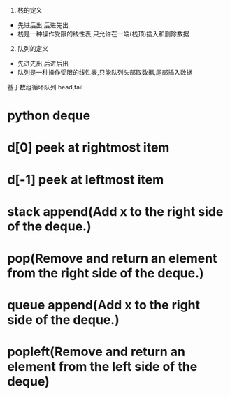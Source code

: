 1. 栈的定义
- 先进后出,后进先出
- 栈是一种操作受限的线性表,只允许在一端(栈顶)插入和删除数据

2. 队列的定义
- 先进先出,后进后出
- 队列是一种操作受限的线性表,只能队列头部取数据,尾部插入数据

基于数组循环队列
head,tail

# python deque
#  d[0]  peek at rightmost item
#  d[-1] peek at leftmost item
# stack append(Add x to the right side of the deque.)
#       pop(Remove and return an element from the right side of the deque.)
#      
# queue append(Add x to the right side of the deque.)
#       popleft(Remove and return an element from the left side of the deque)
